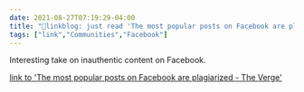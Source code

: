 ```yaml
---
date: 2021-08-27T07:19:29-04:00
title: "🔗linkblog: just read 'The most popular posts on Facebook are plagiarized - The Verge'"
tags: ["link","Communities","Facebook"]
---
```

Interesting take on inauthentic content on Facebook.
 
[link to 'The most popular posts on Facebook are plagiarized - The Verge'](https://www.theverge.com/2021/8/27/22644126/the-most-popular-posts-on-facebook-are-plagiarized)
